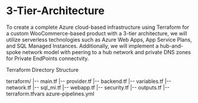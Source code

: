 # 3-Tier-Architecture

To create a complete Azure cloud-based infrastructure using Terraform for a custom WooCommerce-based product with a 3-tier architecture, we will utilize serverless technologies such as Azure Web Apps, App Service Plans, and SQL Managed Instances. 
Additionally, we will implement a hub-and-spoke network model with peering to a hub network and private DNS zones for Private EndPoints connectvity.


Terraform Directory Structure

terraform/
|-- main.tf
|-- provider.tf
|-- backend.tf
|-- variables.tf
|-- network.tf
|-- sql_mi.tf
|-- webapp.tf
|-- security.tf
|-- outputs.tf
|-- terraform.tfvars
azure-pipelines.yml
